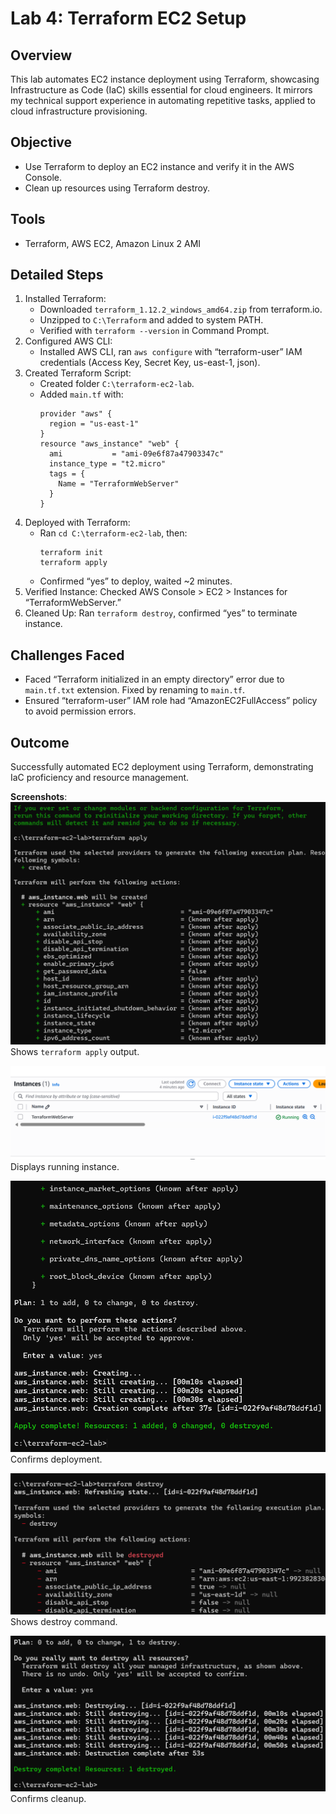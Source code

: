 # Lab 4: Terraform EC2 Setup
## Overview
This lab automates EC2 instance deployment using Terraform, showcasing Infrastructure as Code (IaC) skills essential for cloud engineers. It mirrors my technical support experience in automating repetitive tasks, applied to cloud infrastructure provisioning.

## Objective
- Use Terraform to deploy an EC2 instance and verify it in the AWS Console.
- Clean up resources using Terraform destroy.

## Tools
- Terraform, AWS EC2, Amazon Linux 2 AMI

## Detailed Steps
1. Installed Terraform:
   - Downloaded `terraform_1.12.2_windows_amd64.zip` from terraform.io.
   - Unzipped to `C:\Terraform` and added to system PATH.
   - Verified with `terraform --version` in Command Prompt.
2. Configured AWS CLI:
   - Installed AWS CLI, ran `aws configure` with “terraform-user” IAM credentials (Access Key, Secret Key, us-east-1, json).
3. Created Terraform Script:
   - Created folder `C:\terraform-ec2-lab`.
   - Added `main.tf` with:
     ```
     provider "aws" {
       region = "us-east-1"
     }
     resource "aws_instance" "web" {
       ami           = "ami-09e6f87a47903347c"
       instance_type = "t2.micro"
       tags = {
         Name = "TerraformWebServer"
       }
     }
     ```
4. Deployed with Terraform:
   - Ran `cd C:\terraform-ec2-lab`, then:
     ```
     terraform init
     terraform apply
     ```
   - Confirmed “yes” to deploy, waited ~2 minutes.
5. Verified Instance: Checked AWS Console > EC2 > Instances for “TerraformWebServer.”
6. Cleaned Up: Ran `terraform destroy`, confirmed “yes” to terminate instance.

## Challenges Faced
- Faced “Terraform initialized in an empty directory” error due to `main.tf.txt` extension. Fixed by renaming to `main.tf`.
- Ensured “terraform-user” IAM role had “AmazonEC2FullAccess” policy to avoid permission errors.

## Outcome
Successfully automated EC2 deployment using Terraform, demonstrating IaC proficiency and resource management.


**Screenshots**:
![Terraform Apply](terraform-apply.png)
Shows `terraform apply` output.

![EC2 Console](terraform-ec2-console.png)
Displays running instance.

![Apply Executed](terraform-apply-executed.png)
Confirms deployment.

![Terraform Destroy](terraform-destroy.png)
Shows destroy command.

![Destroy Executed](terraform-destroy-executed.png)
Confirms cleanup.
